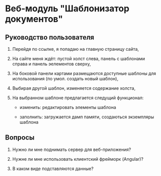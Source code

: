 # Веб-модуль "Шаблонизатор документов"

## Руководство пользователя

1. Перейдя по ссылке, я попадаю на главную страницу сайта,

2. На сайте меня ждёт: пустой холст слева, панель с шаблонами справа и панель эелементов сверху,

3. На боковой панели картами размещаются доступные шаблоны для использования (по умол. создать новый шаблон),

4. Выбирая другой шаблон, изменяется содержание холста,

5. На выбранном шаблоне предлагается следущий функционал:

    * изменить: редактировать элементы шаблона

    * заполнить: загружается дамп памяти, создаються экземпляры шаблона

## Вопросы

1. Нужно ли мне поднимать сервер для веб-приложения?

2. Нужне ли мне использовать клиентский фрейморк (Angular)?

3. В каком виде подставляются данные?
